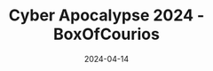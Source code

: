 ---
title: "Cyber Apocalypse 2024 - BoxOfCourios"
date: 2024-04-14
tags: ["binary-analysis", "obfuscation"]
categories: ["reverse"]
ctfs: ["cyber-apocalypse"]
--- 